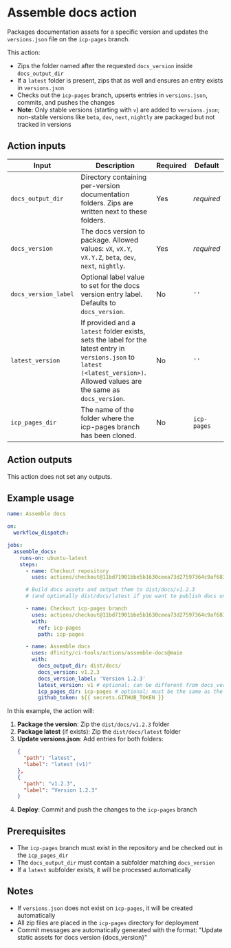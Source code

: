 # Assemble docs action

Packages documentation assets for a specific version and updates the `versions.json` file on the `icp-pages` branch.

This action:

- Zips the folder named after the requested `docs_version` inside `docs_output_dir`
- If a `latest` folder is present, zips that as well and ensures an entry exists in `versions.json`
- Checks out the `icp-pages` branch, upserts entries in `versions.json`, commits, and pushes the changes
- **Note**: Only stable versions (starting with `v`) are added to `versions.json`; non-stable versions like `beta`, `dev`, `next`, `nightly` are packaged but not tracked in versions

## Action inputs

| Input                | Description                                                                                                                                                                     | Required | Default     |
| -------------------- | ------------------------------------------------------------------------------------------------------------------------------------------------------------------------------- | -------- | ----------- |
| `docs_output_dir`    | Directory containing per-version documentation folders. Zips are written next to these folders.                                                                                 | Yes      | _required_  |
| `docs_version`       | The docs version to package. Allowed values: `vX`, `vX.Y`, `vX.Y.Z`, `beta`, `dev`, `next`, `nightly`.                                                                          | Yes      | _required_  |
| `docs_version_label` | Optional label value to set for the docs version entry label. Defaults to `docs_version`.                                                                                       | No       | `''`        |
| `latest_version`     | If provided and a `latest` folder exists, sets the label for the latest entry in `versions.json` to `latest (<latest_version>)`. Allowed values are the same as `docs_version`. | No       | `''`        |
| `icp_pages_dir`      | The name of the folder where the icp-pages branch has been cloned.                                                                                                              | No       | `icp-pages` |

## Action outputs

This action does not set any outputs.

## Example usage

```yaml
name: Assemble docs

on:
  workflow_dispatch:

jobs:
  assemble_docs:
    runs-on: ubuntu-latest
    steps:
      - name: Checkout repository
        uses: actions/checkout@11bd71901bbe5b1630ceea73d27597364c9af683 # v4.2.2

      # Build docs assets and output them to dist/docs/v1.2.3
      # (and optionally dist/docs/latest if you want to publish docs under the latest URL)

      - name: Checkout icp-pages branch
        uses: actions/checkout@11bd71901bbe5b1630ceea73d27597364c9af683 # v4.2.2
        with:
          ref: icp-pages
          path: icp-pages

      - name: Assemble docs
        uses: dfinity/ci-tools/actions/assemble-docs@main
        with:
          docs_output_dir: dist/docs/
          docs_version: v1.2.3
          docs_version_label: 'Version 1.2.3'
          latest_version: v1 # optional; can be different from docs_version
          icp_pages_dir: icp-pages # optional; must be the same as the path in the checkout step
          github_token: ${{ secrets.GITHUB_TOKEN }}
```

In this example, the action will:

1. **Package the version**: Zip the `dist/docs/v1.2.3` folder
2. **Package latest** (if exists): Zip the `dist/docs/latest` folder
3. **Update versions.json**: Add entries for both folders:
   ```json
   {
     "path": "latest",
     "label": "latest (v1)"
   },
   {
     "path": "v1.2.3",
     "label": "Version 1.2.3"
   }
   ```
4. **Deploy**: Commit and push the changes to the `icp-pages` branch

## Prerequisites

- The `icp-pages` branch must exist in the repository and be checked out in the `icp_pages_dir`
- The `docs_output_dir` must contain a subfolder matching `docs_version`
- If a `latest` subfolder exists, it will be processed automatically

## Notes

- If `versions.json` does not exist on `icp-pages`, it will be created automatically
- All zip files are placed in the `icp-pages` directory for deployment
- Commit messages are automatically generated with the format: "Update static assets for docs version {docs_version}"
